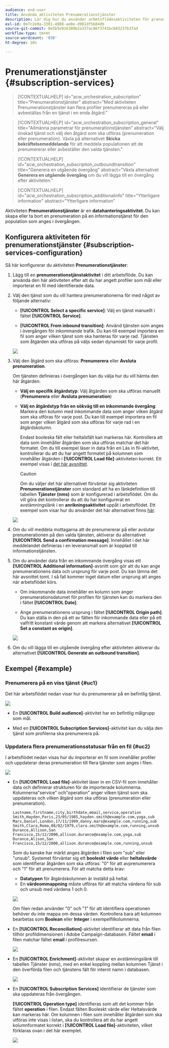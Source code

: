 ```yaml
---
audience: end-user
title: Använda aktiviteten Prenumerationstjänster
description: Lär dig hur du använder arbetsflödesaktiviteten för prenumerationstjänster
exl-id: 0e7c2e9a-3301-4988-ae0e-d901df5b84db
source-git-commit: 0e5b5e916309b2a337ac86f3741bcb83237b3fad
workflow-type: tm+mt
source-wordcount: '930'
ht-degree: 16%

---
```


# Prenumerationstjänster {#subscription-services}

>[!CONTEXTUALHELP]
>id="acw_orchestration_subscription"
>title="Prenumerationstjänster"
>abstract="Med aktiviteten Prenumerationstjänster kan flera profiler prenumereras på eller avbeställas från en tjänst i en enda åtgärd."

>[!CONTEXTUALHELP]
>id="acw_orchestration_subscription_general"
>title="Allmänna parametrar för prenumerationstjänsten"
>abstract="Välj önskad tjänst och välj den åtgärd som ska utföras (prenumeration eller prenumeration). Växla på alternativet **Skicka bekräftelsemeddelande** för att meddela populationen att de prenumererar eller avbeställer den valda tjänsten."

>[!CONTEXTUALHELP]
>id="acw_orchestration_subscription_outboundtransition"
>title="Generera en utgående övergång"
>abstract="Växla alternativet **Generera en utgående övergång** om du vill lägga till en övergång efter aktiviteten."

>[!CONTEXTUALHELP]
>id="acw_orchestration_subscription_additionalinfo"
>title="Ytterligare information"
>abstract="Ytterligare information"

Aktiviteten **Prenumerationstjänster** är en **datahanteringsaktivitet**. Du kan skapa eller ta bort en prenumeration på en informationstjänst för den population som anges i övergången.

## Konfigurera aktiviteten för prenumerationstjänster {#subscription-services-configuration}

Så här konfigurerar du aktiviteten **Prenumerationstjänster**:

1. Lägg till en **prenumerationstjänstaktivitet** i ditt arbetsflöde. Du kan använda den här aktiviteten efter att du har angett profiler som mål eller importerat en fil med identifierade data.

1. Välj den tjänst som du vill hantera prenumerationerna för med något av följande alternativ:

   * **[!UICONTROL Select a specific service]**: Välj en tjänst manuellt i fältet **[!UICONTROL Service]**.

   * **[!UICONTROL From inbound transition]**: Använd tjänsten som anges i övergången för inkommande trafik. Du kan till exempel importera en fil som anger vilken tjänst som ska hanteras för varje rad. Tjänsten som åtgärden ska utföras på väljs sedan dynamiskt för varje profil.

   ![](../assets/workflow-subscription-service.png)

1. Välj den åtgärd som ska utföras: **Prenumerera** eller **Avsluta prenumeration**.

   Om tjänsten definieras i övergången kan du välja hur du vill hämta den här åtgärden:

   * **Välj en specifik åtgärdstyp**: Välj åtgärden som ska utföras manuellt (**Prenumerera** eller **Avsluta prenumeration**)

   * **Välj en åtgärdstyp från en sökväg till en inkommande övergång**: Markera den kolumn med inkommande data som anger vilken åtgärd som ska utföras för varje post. Du kan till exempel importera en fil som anger vilken åtgärd som ska utföras för varje rad i en åtgärdskolumn.

     Endast booleska fält eller heltalsfält kan markeras här. Kontrollera att data som innehåller åtgärden som ska utföras matchar det här formatet. Om du till exempel läser in data från en Läs in fil-aktivitet, kontrollerar du att du har angett formatet på kolumnen som innehåller åtgärden i **[!UICONTROL Load file]**-aktiviteten korrekt. Ett exempel visas i [det här avsnittet](#uc2).

     >[!CAUTION]
     >
     >Om du väljer det här alternativet förväntar sig aktiviteten **Prenumerationstjänster** som standard att ha en länkdefinition till tabellen **Tjänster (nms)** som är konfigurerad i arbetsflödet. Om du vill göra det kontrollerar du att du har konfigurerat en avstämningslänk i en **anrikningsaktivitet** uppåt i arbetsflödet. Ett exempel som visar hur du använder det här alternativet finns [här](#uc2).

   ![](../assets/workflow-subscription-service-inbound.png)

1. Om du vill meddela mottagarna att de prenumererar på eller avslutar prenumerationen på den valda tjänsten, aktiverar du alternativet **[!UICONTROL Send a confirmation message]**. Innehållet i det här meddelandet definieras i en leveransmall som är kopplad till informationstjänsten.

1. Om du använder data från en inkommande övergång visas ett **[!UICONTROL Additional information]**-avsnitt som gör att du kan ange prenumerationens data och ursprung för varje post. Du kan lämna det här avsnittet tomt. I så fall kommer inget datum eller ursprung att anges när arbetsflödet körs.

   * Om inkommande data innehåller en kolumn som anger prenumerationsdatumet för profilen för tjänsten kan du markera den i fältet **[!UICONTROL Date]**.

   * Ange prenumerationens ursprung i fältet **[!UICONTROL Origin path]**. Du kan ställa in den på ett av fälten för inkommande data eller på ett valfritt konstant värde genom att markera alternativet **[!UICONTROL Set a constant as origin]**.

   ![](../assets/workflow-subscription-service-additional.png)

1. Om du vill lägga till en utgående övergång efter aktiviteten aktiverar du alternativet **[!UICONTROL Generate an outbound transition]**.

## Exempel {#example}

### Prenumerera på en viss tjänst {#uc1}

Det här arbetsflödet nedan visar hur du prenumererar på en befintlig tjänst.

![](../assets/workflow-subscription-service-uc1.png)

* En **[!UICONTROL Build audience]**-aktivitet har en befintlig målgrupp som mål.

* Med en **[!UICONTROL Subscription Services]**-aktivitet kan du välja den tjänst som profilerna ska prenumerera på.

### Uppdatera flera prenumerationsstatusar från en fil {#uc2}

I arbetsflödet nedan visas hur du importerar en fil som innehåller profiler och uppdaterar deras prenumeration till flera tjänster som anges i filen.

![](../assets/workflow-subscription-service-uc2.png)

* En **[!UICONTROL Load file]**-aktivitet läser in en CSV-fil som innehåller data och definierar strukturen för de importerade kolumnerna. Kolumnerna&quot;service&quot; och&quot;operation&quot; anger vilken tjänst som ska uppdateras och vilken åtgärd som ska utföras (prenumeration eller prenumeration).

  ```
  Lastname,firstname,city,birthdate,email,service,operation
  Smith,Hayden,Paris,23/05/1985,hayden.smith@example.com,yoga,sub
  Mars,Daniel,London,17/11/1999,danny.mars@example.com,running,sub
  Smith,Clara,Roma,08/02/1979,clara.smith@example.com,running,unsub
  Durance,Allison,San Francisco,15/12/2000,allison.durance@example.com,yoga,sub
  Durance,Alison,San Francisco,15/12/2000,allison.durance@example.com,running,unsub
  ```

  Som du kanske har märkt anges åtgärden i filen som &quot;sub&quot; eller &quot;unsub&quot;. Systemet förväntar sig ett **booleskt värde** eller **heltalsvärde** som identifierar åtgärden som ska utföras: &quot;0&quot; för att avprenumerera och &quot;1&quot; för att prenumerera. För att matcha detta krav:
   * **Datatypen** för åtgärdskolumnen är inställd på heltal.
   * En **värdeommappning** måste utföras för att matcha värdena för sub och unsub med värdena 1 och 0.

  ![](../assets/workflow-subscription-service-uc2-mapping.png)

  Om filen redan använder &quot;0&quot; och &quot;1&quot; för att identifiera operationen behöver du inte mappa om dessa värden. Kontrollera bara att kolumnen bearbetas som **Boolean** eller **Integer** i exempelfilkolumnerna.

* En **[!UICONTROL Reconciliation]**-aktivitet identifierar att data från filen tillhör profildimensionen i Adobe Campaign-databasen. Fältet **email** i filen matchar fältet **email** i profilresursen.

  ![](../assets/workflow-subscription-service-uc2-reconciliation.png)

* En **[!UICONTROL Enrichment]**-aktivitet skapar en avstämningslänk till tabellen Tjänster (nms), med en enkel koppling mellan kolumnen Tjänst i den överförda filen och tjänstens fält för internt namn i databasen.

  ![](../assets/workflow-subscription-service-uc2-enrichment.png)

* En **[!UICONTROL Subscription Services]** identifierar de tjänster som ska uppdateras från övergången.

  **[!UICONTROL Operation type]** identifieras som att det kommer från fältet **operation** i filen. Endast fälten Booleskt värde eller Heltalsvärde kan markeras här. Om kolumnen i filen som innehåller åtgärden som ska utföras inte visas i listan, ska du kontrollera att du har angett kolumnformatet korrekt i **[!UICONTROL Load file]**-aktiviteten, vilket förklaras ovan i det här exemplet.

  ![](../assets/workflow-subscription-service-uc2-subscription.png)
